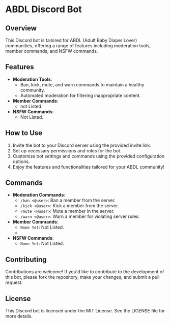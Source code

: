 # ABDL Discord Bot

## Overview
This Discord bot is tailored for ABDL (Adult Baby Diaper Lover) communities, offering a range of features including moderation tools, member commands, and NSFW commands.

## Features
- **Moderation Tools**: 
  - Ban, kick, mute, and warn commands to maintain a healthy community.
  - Automated moderation for filtering inappropriate content.
- **Member Commands**: 
  - not Listed.
- **NSFW Commands**: 
  - Not Listed.

## How to Use
1. Invite the bot to your Discord server using the provided invite link.
2. Set up necessary permissions and roles for the bot.
3. Customize bot settings and commands using the provided configuration options.
4. Enjoy the features and functionalities tailored for your ABDL community!

## Commands
- **Moderation Commands**:
  - `/ban <@user>`: Ban a member from the server.
  - `/kick <@user>`: Kick a member from the server.
  - `/mute <@user>`: Mute a member in the server.
  - `/warn <@user>`: Warn a member for violating server rules.
- **Member Commands**:
  - `None Yet`: Not Listed.
  - 
- **NSFW Commands**:
  - `None Yet`: Not Listed.

## Contributing
Contributions are welcome! If you'd like to contribute to the development of this bot, please fork the repository, make your changes, and submit a pull request.

## License
This Discord bot is licensed under the MIT License. See the LICENSE file for more details.

